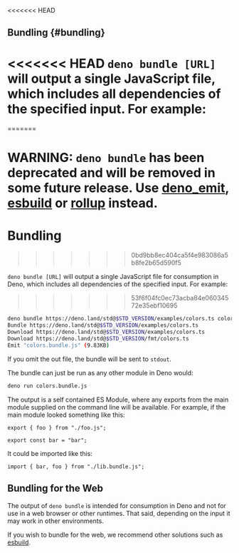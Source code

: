<<<<<<< HEAD
## Bundling {#bundling}

# <<<<<<< HEAD `deno bundle [URL]` will output a single JavaScript file, which includes all dependencies of the specified input. For example:
=======
# WARNING: `deno bundle` has been deprecated and will be removed in some future release. Use [deno_emit](https://github.com/denoland/deno_emit), [esbuild](https://esbuild.github.io/) or [rollup](https://rollupjs.org) instead.

# Bundling
>>>>>>> 0bd9bb8ec404ca5f4e983086a5b8fe2b65d590f5

`deno bundle [URL]` will output a single JavaScript file for consumption in
Deno, which includes all dependencies of the specified input. For example:
>>>>>>> 53f6f04fc0ec73acba84e06034572e35ebf10695

```bash
deno bundle https://deno.land/std@$STD_VERSION/examples/colors.ts colors.bundle.js
Bundle https://deno.land/std@$STD_VERSION/examples/colors.ts
Download https://deno.land/std@$STD_VERSION/examples/colors.ts
Download https://deno.land/std@$STD_VERSION/fmt/colors.ts
Emit "colors.bundle.js" (9.83KB)
```

If you omit the out file, the bundle will be sent to `stdout`.

The bundle can just be run as any other module in Deno would:

```bash
deno run colors.bundle.js
```

The output is a self contained ES Module, where any exports from the main module
supplied on the command line will be available. For example, if the main module
looked something like this:

```ts, ignore
export { foo } from "./foo.js";

export const bar = "bar";
```

It could be imported like this:

```ts, ignore
import { bar, foo } from "./lib.bundle.js";
```

## Bundling for the Web

The output of `deno bundle` is intended for consumption in Deno and not for use
in a web browser or other runtimes. That said, depending on the input it may
work in other environments.

If you wish to bundle for the web, we recommend other solutions such as
[esbuild](https://esbuild.github.io/).
